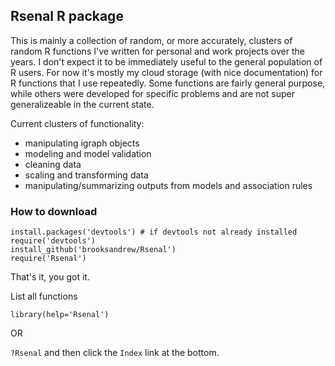 
## Rsenal R package

This is mainly a collection of random, or more accurately, clusters of random R functions I've written for personal and work projects over the years. I don't expect it to be immediately useful to the general population of R users. For now it's mostly my cloud storage (with nice documentation) for R functions that I use repeatedly. Some functions are fairly general purpose, while others were developed for specific problems and are not super generalizeable in the current state. 

Current clusters of functionality: 

* manipulating igraph objects 
* modeling and model validation 
* cleaning data 
* scaling and transforming data
* manipulating/summarizing outputs from models and association rules

### How to download

`install.packages('devtools') # if devtools not already installed`  
`require('devtools') `  
`install_github('brooksandrew/Rsenal')`  
`require('Rsenal')`

That's it, you got it.

List all functions

`library(help='Rsenal')`

OR 

`?Rsenal` and then click the `Index` link at the bottom.

